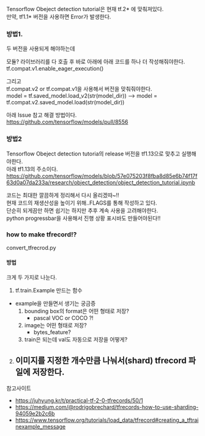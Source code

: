 Tensorflow Obeject detection tutorial은 현재 tf.2* 에 맞춰져있다.  
만약, tf1.1* 버전을 사용하면 Error가 발생한다.  

### 방법1.
 두 버전을 사용되게 해야하는데  

 모듈? 라이브러리를 다 호출 후 바로 아래에 아래 코드를 하나 더 작성해줘야한다.  
 tf.compat.v1.enable_eager_execution()  

 그리고  
 tf.compat.v2 or tf.compat.v1을 사용해서 버전을 맞춰줘야한다.  
 model = tf.saved_model.load_v2(str(model_dir)) -->  model = tf.compat.v2.saved_model.load(str(model_dir))  

 아래 Issue 참고 해결 방법이다.   
 https://github.com/tensorflow/models/pull/8556  
 
 
### 방법2
Tensorflow Obeject detection tutoria의 release 버전을 tf1.13으로 맞추고 실행해야한다.  
아래 tf1.13의 주소이다.  
https://github.com/tensorflow/models/blob/57e075203f8fba8d85e6b74f17f63d0a07da233a/research/object_detection/object_detection_tutorial.ipynb  



코드는 최대한 깔끔하게 정리해서 다시 올리겠따~!!  
현재 코드의 재생산성을 높이기 위해..FLAGS를 통해 작성하고 있다.    
단순히 되게끔만 하면 쉽기는 하지만 추후 계속 사용을 고려해야한다.  
python progressbar을 사용해서 진행 상황 표시바도 만들어야된다!!  


### how to make tfrecord!?
convert_tfrecrod.py  
#### 방법


크게 두 가지로 나눈다.
1. tf.train.Example 만드는 함수
  - example을 만들면서 생기는 궁금증
    1. bounding box의 format은 어떤 형태로 저장?
       - pascal VOC or COCO ?!
    2. image는 어떤 형태로 저장?
       - bytes_feature? 
    3. train은 되는데 val도 자동으로 저장을 어떻게?

2. 이미지를 지정한 개수만큼 나눠서(shard) tfrecord 파일에 저장한다.
   - 

참고사이트
 - https://juhyung.kr/t/practical-tf-2-0-tfrecords/50/1
 - https://medium.com/@rodrigobrechard/tfrecords-how-to-use-sharding-94059e2b2c6b
 - https://www.tensorflow.org/tutorials/load_data/tfrecord#creating_a_tftrainexample_message
